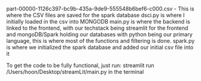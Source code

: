 part-00000-1126c397-bc9b-435a-9de9-555548b6bef6-c000.csv - This is where the CSV files are saved for the spark database
dsci.py is where I initially loaded in the csv into MONGODB
main.py is where the backend is linked to the frontend, with our techstack being streamlit for the frontend and mongoDB/Spark holding our databases with python being our primary language, this is where most of the functions
and filtering is done.
spark.py is where we initialized the spark database and added our initial csv file into it


To get the code to be fully functional, just run: streamlit run /Users/hoon/Desktop/streamLit/main.py 
in the terminal
